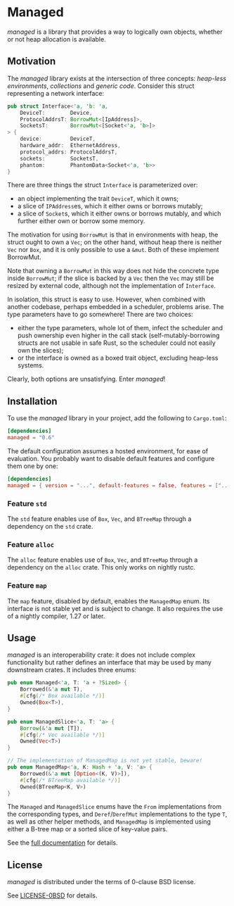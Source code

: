 Managed
=======

_managed_ is a library that provides a way to logically own objects, whether or not
heap allocation is available.

Motivation
----------

The _managed_ library exists at the intersection of three concepts: _heap-less environments_,
_collections_ and _generic code_. Consider this struct representing a network interface:

```rust
pub struct Interface<'a, 'b: 'a,
    DeviceT:        Device,
    ProtocolAddrsT: BorrowMut<[IpAddress]>,
    SocketsT:       BorrowMut<[Socket<'a, 'b>]>
> {
    device:         DeviceT,
    hardware_addr:  EthernetAddress,
    protocol_addrs: ProtocolAddrsT,
    sockets:        SocketsT,
    phantom:        PhantomData<Socket<'a, 'b>>
}
```

There are three things the struct `Interface` is parameterized over:
  * an object implementing the trait `DeviceT`, which it owns;
  * a slice of `IPAddress`es, which it either owns or borrows mutably;
  * a slice of `Socket`s, which it either owns or borrows mutably, and which further either
    own or borrow some memory.

The motivation for using `BorrowMut` is that in environments with heap, the struct ought to
own a `Vec`; on the other hand, without heap there is neither `Vec` nor `Box`, and it is only
possible to use a `&mut`. Both of these implement BorrowMut.

Note that owning a `BorrowMut` in this way does not hide the concrete type inside `BorrowMut`;
if the slice is backed by a `Vec` then the `Vec` may still be resized by external code,
although not the implementation of `Interface`.

In isolation, this struct is easy to use. However, when combined with another codebase, perhaps
embedded in a scheduler, problems arise. The type parameters have to go somewhere! There
are two choices:
  * either the type parameters, whole lot of them, infect the scheduler and push ownership
    even higher in the call stack (self-mutably-borrowing structs are not usable in safe Rust,
    so the scheduler could not easily own the slices);
  * or the interface is owned as a boxed trait object, excluding heap-less systems.

Clearly, both options are unsatisfying. Enter _managed_!

Installation
------------

To use the _managed_ library in your project, add the following to `Cargo.toml`:

```toml
[dependencies]
managed = "0.6"
```

The default configuration assumes a hosted environment, for ease of evaluation.
You probably want to disable default features and configure them one by one:

```toml
[dependencies]
managed = { version = "...", default-features = false, features = ["..."] }
```

### Feature `std`

The `std` feature enables use of `Box`, `Vec`, and `BTreeMap` through a dependency
on the `std` crate.

### Feature `alloc`

The `alloc` feature enables use of `Box`, `Vec`, and `BTreeMap` through a dependency
on the `alloc` crate. This only works on nightly rustc.

### Feature `map`

The `map` feature, disabled by default, enables the `ManagedMap` enum.
Its interface is not stable yet and is subject to change.
It also requires the use of a nightly compiler, 1.27 or later.

Usage
-----

_managed_ is an interoperability crate: it does not include complex functionality but rather
defines an interface that may be used by many downstream crates. It includes three enums:

```rust
pub enum Managed<'a, T: 'a + ?Sized> {
    Borrowed(&'a mut T),
    #[cfg(/* Box available */)]
    Owned(Box<T>),
}

pub enum ManagedSlice<'a, T: 'a> {
    Borrow(&'a mut [T]),
    #[cfg(/* Vec available */)]
    Owned(Vec<T>)
}

// The implementation of ManagedMap is not yet stable, beware!
pub enum ManagedMap<'a, K: Hash + 'a, V: 'a> {
    Borrowed(&'a mut [Option<(K, V)>]),
    #[cfg(/* BTreeMap available */)]
    Owned(BTreeMap<K, V>)
}
```

The `Managed` and `ManagedSlice` enums have the `From` implementations from the corresponding
types, and `Deref`/`DerefMut` implementations to the type `T`, as well as other helper methods,
and `ManagedMap` is implemented using either a B-tree map or a sorted slice of key-value pairs.

See the [full documentation][doc] for details.

[doc]: https://docs.rs/managed/

License
-------

_managed_ is distributed under the terms of 0-clause BSD license.

See [LICENSE-0BSD](LICENSE-0BSD.txt) for details.
